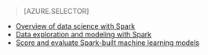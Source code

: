> [AZURE.SELECTOR]
- [Overview of data science with Spark](../articles/machine-learning-data-science-spark-overview.md)
- [Data exploration and modeling with Spark](../articles/machine-learning/machine-learning-data-science-spark-data-exploration-modeling.md)
- [Score and evaluate Spark-built machine learning models](../articles/machine-learning/machine-learning-data-science-spark-model-consumption.md)
